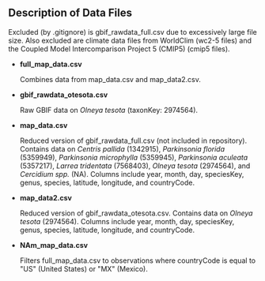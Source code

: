 ## Description of Data Files

Excluded (by .gitignore) is gbif_rawdata_full.csv due to excessively large file size. Also excluded are climate data files from WorldClim (wc2-5 files) and the Coupled Model Intercomparison Project 5 (CMIP5) (cmip5 files).

-   **full_map_data.csv**

    Combines data from map_data.csv and map_data2.csv.

-   **gbif_rawdata_otesota.csv**

    Raw GBIF data on *Olneya tesota* (taxonKey: 2974564).

-   **map_data.csv**

    Reduced version of gbif_rawdata_full.csv (not included in repository). Contains data on *Centris pallida* (1342915), *Parkinsonia florida* (5359949), *Parkinsonia microphylla* (5359945), *Parkinsonia aculeata* (5357217), *Larrea tridentata* (7568403), *Olneya tesota* (2974564), and *Cercidium spp.* (NA). Columns include year, month, day, speciesKey, genus, species, latitude, longitude, and countryCode.

-   **map_data2.csv**

    Reduced version of gbif_rawdata_otesota.csv. Contains data on *Olneya tesota* (2974564). Columns include year, month, day, speciesKey, genus, species, latitude, longitude, and countryCode.

-   **NAm_map_data.csv**

    Filters full_map_data.csv to observations where countryCode is equal to "US" (United States) or "MX" (Mexico).
